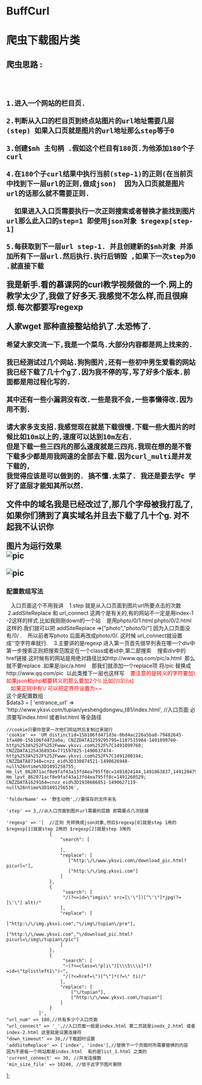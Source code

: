 # BuffCurl
<h1>爬虫下载图片类</h1>

<h2>爬虫思路 :<h2><br/>

    1.进入一个网站的栏目页.

    2.判断从入口的栏目页到终点站图片的url地址需要几层 (step) 如果入口页就是图片的url地址那么step等于0

    3.创建$mh 主句柄 .假如这个栏目有180页.为他添加180个子curl

    4.在180个子curl结果中执行当前(step-1)的正则(在当前页中找到下一层url的正则,做成json)  因为入口页就是图片url的话那么就不需要正则.

      如果进入入口页需要执行一次正则搜索或者替换才能找到图片url那么此入口的step=1 即使用json对象 $regexp[step-1] 

    5.每获取到下一层url step-1. 并且创建新的$mh对象 并添加所有下一层url.然后执行.执行后销毁 ,如果下一次step为0 .就直接下载


我是新手.看的慕课网的curl教学视频做的一个.网上的教学太少了,我做了好多天.我感觉不怎么样,而且很麻烦.每次都要写regexp

人家wget 那种直接整站给扒了.太恐怖了.

    希望大家交流一下,我是一个菜鸟.大部分内容都是网上找来的.

    我已经测试过几个网站.狗狗图片,还有一些初中男生爱看的网站我已经下载了几十个g了.因为我不停的写,写了好多个版本.前面都是用过程化写的.

    其中还有一些小漏洞没有改.一些是我不会,一些事懒得改.因为用不到.
   
    请大家多支支招.我感觉现在就是下载很慢.下载一些大图片的时候比如10m以上的,速度可以达到10m左右.
    但是下载一些三四兆的那么速度就是三四兆.我现在想的是不管下载多少都是用我网速的全部去下载.因为curl_multi是并发下载的,
    我觉得应该是可以做到的. 搞不懂.太菜了. 我还是要去学c 学好了底层才能知其所以然.

文件中的域名我是已经改过了,那几个字母被我打乱了,如果你们猜到了真实域名并且去下载了几十个g. 对不起我不认识你

图片为运行效果<br/>
![pic](https://github.com/buffge/buffCurl/blob/master/2.gif "脚本运行效果")<br/>


![pic](https://github.com/buffge/buffCurl/blob/master/%E6%80%BB%E6%97%B6%E9%97%B4.png "总时间和总下载数")
<h3>配置数组写法</h3>
    入口页面这个不用我讲
    1.step 就是从入口页面到图片url所要点击的次数
    2.addSiteReplace 和 url_connect 这两个是有关的,有的网站不一定是用index-1 -2这样的样式.比如我刚刚down的一个站
    是用phpto/0/1.html phpto/0/2.html 这样的.我们就可以把 addSiteReplace =>["photo","photo/0/"] 因为入口页面没有/0/ .
    所以前者写photo 后面再改成photo/0/. 这时候 url_connect就设置成''空字符串就行.
    3.主要讲的是regexp 进入第一页首先很早列表在哪一个div中 第一步搜索正则把搜索范围定在一个class或者id中,第二部搜索
    搜索div中的href链接.这时候有的网站是用绝对路径比如http://www.qq.com/pic/a.html  那么就不要replace .如果是/pic/a.html 
    那我们就添加一个replace项 将/pic 替换成http://www.qq.com/pic  以此类推下一层也这样写
    <span style="color:red">要注意的是转义的字符要加\ 如果json和php都要转义的那么要加2个\\ 比如[\\\S\\\s]<br/></span>
    <span style="color:red">如果正则中有\/ 可以把定界符设置为~~<br/></span>
这个是配置数组<br/>
$data3 = [
    'entrance_url' => 'http://www.yksvi.com/tupian/yeshengdongwu_t81/index.html', //入口页面 必须要写index.html 或者list.html 等全路径

    //cookie只要你登录一次他们网站然后复制过来就行
    'cookie' => 'UM_distinctid=15b106fd471d3e-0bd4ac226a5ba8-79482645-1fa400-15b106fd472a0a; CNZZDATA1259295795=1187515984-1491099760-http%253A%252F%252Fwww.yksvi.com%252F%7C1491099760; CNZZDATA1254368934=771597025-1490637474-http%253A%252F%252Fwww.yksvi.com%252F%7C1491200194; CNZZDATA87348=cnzz_eid%3D330874521-1490626948-null%26ntime%3D1491258755; Hm_lvt_862071acf8e9faf43a13fd4ea795ff8c=1491024144,1491063837,1491204750,1491260529; Hm_lpvt_862071acf8e9faf43a13fd4ea795ff8c=1491260529; CNZZDATA1629164=cnzz_eid%3D1938686851-1490627119-null%26ntime%3D1491256536',
    
    'folderName' => '野生动物',//要保存的文件夹名

    'step' => 3,//从入口页面到图片url需要的层数 即需要点几次链接

    'regexp' => '[  //正则 先转换成json对象,然后$regexp[0]就是step 1用的 $regexp[1]就是step 2用的 $regexp[2]就是step 3用的
                    {
                        "search": [
                       
                        ],
                        "replace": [
                           ["http:\/\/www.yksvi.com\/download_pic.html?picurl="],
                           ["http:\/\/img.yksvi.com"]
                        ]
                    },
                    {
                         "search": [
                         "/(?<=id=\"imgis\" src=[\'\"])[^\'\"]*jpg(?=[\'\"] alt)/"
                        ],
                        "replace": [
                            ["http:\/\/img.yksvi.com","\/img\/tupian\/pre"],
                             ["http:\/\/www.yksvi.com","\/download_pic.html?picurl=\/img\/tupian\/pic"]
                        ]
                    },
                    {
                         "search": [
                         "~(?<=class=\"pli\")[\\\S\\\s]*(?=id=\"tplistleft1\")~",
                         "/(?<=href=\")[^\"]*(?=\" ti)/"
                        ],
                        "replace": [
                            ["\/tupian"],
                            ["http:\/\/www.yksvi.com\/tupian"]
                        ]
                    }
                ]',
    "url_num" => 180,//共有多少个入口页面  
    "url_connect" => '_',//入口页面一般是index.html 第二页就是inedx_2.html 或者 index-2.html 这里就是设置连接符
    "down_timeout" => 30,//下载超时设置
    'addSiteReplace' => ['index', 'index'],//替换下一个页面时所需要替换的内容  因为不是每一个网站都是index.html  有的是list_1.html 之类的
    'current_connect' => 30, //并发连接数 
    'min_size_file' => 10240, //低于此字节图片删除
];
 

